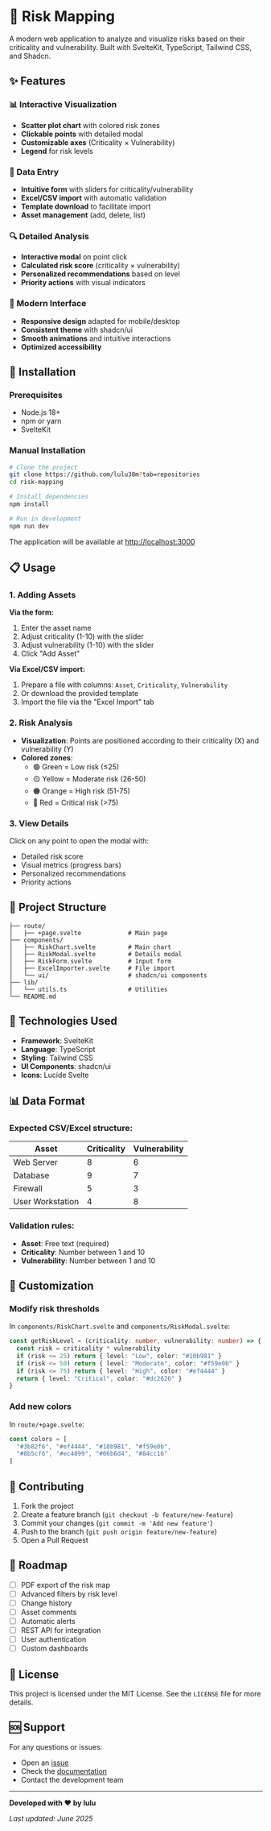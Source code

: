 # 🎯 Risk Mapping

A modern web application to analyze and visualize risks based on their criticality and vulnerability. Built with SvelteKit, TypeScript, Tailwind CSS, and Shadcn.

## ✨ Features

### 📊 Interactive Visualization
- **Scatter plot chart** with colored risk zones
- **Clickable points** with detailed modal
- **Customizable axes** (Criticality × Vulnerability)
- **Legend** for risk levels

### 📝 Data Entry
- **Intuitive form** with sliders for criticality/vulnerability
- **Excel/CSV import** with automatic validation
- **Template download** to facilitate import
- **Asset management** (add, delete, list)

### 🔍 Detailed Analysis
- **Interactive modal** on point click
- **Calculated risk score** (criticality × vulnerability)
- **Personalized recommendations** based on level
- **Priority actions** with visual indicators

### 🎨 Modern Interface
- **Responsive design** adapted for mobile/desktop
- **Consistent theme** with shadcn/ui
- **Smooth animations** and intuitive interactions
- **Optimized accessibility**

## 🚀 Installation

### Prerequisites
- Node.js 18+ 
- npm or yarn
- SvelteKit

### Manual Installation

```bash
# Clone the project
git clone https://github.com/lulu38m?tab=repositories
cd risk-mapping

# Install dependencies
npm install

# Run in development
npm run dev
```

The application will be available at [http://localhost:3000](http://localhost:3000)

## 📋 Usage

### 1. Adding Assets

**Via the form:**
1. Enter the asset name
2. Adjust criticality (1-10) with the slider
3. Adjust vulnerability (1-10) with the slider
4. Click "Add Asset"

**Via Excel/CSV import:**
1. Prepare a file with columns: `Asset`, `Criticality`, `Vulnerability`
2. Or download the provided template
3. Import the file via the "Excel Import" tab

### 2. Risk Analysis

- **Visualization**: Points are positioned according to their criticality (X) and vulnerability (Y)
- **Colored zones**: 
  - 🟢 Green = Low risk (≤25)
  - 🟡 Yellow = Moderate risk (26-50)
  - 🟠 Orange = High risk (51-75)
  - 🔴 Red = Critical risk (>75)

### 3. View Details

Click on any point to open the modal with:
- Detailed risk score
- Visual metrics (progress bars)
- Personalized recommendations
- Priority actions

## 📁 Project Structure

```
├── route/
│   ├── +page.svelte             # Main page
├── components/
│   ├── RiskChart.svelte         # Main chart
│   ├── RiskModal.svelte         # Details modal
│   ├── RiskForm.svelte          # Input form
│   ├── ExcelImporter.svelte     # File import
│   └── ui/                      # shadcn/ui components
├── lib/
│   └── utils.ts                 # Utilities
└── README.md
```

## 🎨 Technologies Used

- **Framework**: SvelteKit
- **Language**: TypeScript
- **Styling**: Tailwind CSS
- **UI Components**: shadcn/ui
- **Icons**: Lucide Svelte
  
## 📊 Data Format

### Expected CSV/Excel structure:

| Asset | Criticality | Vulnerability |
|-------|-------------|---------------|
| Web Server | 8 | 6 |
| Database | 9 | 7 |
| Firewall | 5 | 3 |
| User Workstation | 4 | 8 |

### Validation rules:
- **Asset**: Free text (required)
- **Criticality**: Number between 1 and 10
- **Vulnerability**: Number between 1 and 10

## 🔧 Customization

### Modify risk thresholds

In `components/RiskChart.svelte` and `components/RiskModal.svelte`:

```typescript
const getRiskLevel = (criticality: number, vulnerability: number) => {
  const risk = criticality * vulnerability
  if (risk <= 25) return { level: "Low", color: "#10b981" }
  if (risk <= 50) return { level: "Moderate", color: "#f59e0b" }
  if (risk <= 75) return { level: "High", color: "#ef4444" }
  return { level: "Critical", color: "#dc2626" }
}
```

### Add new colors

In `route/+page.svelte`:

```typescript
const colors = [
  "#3b82f6", "#ef4444", "#10b981", "#f59e0b", 
  "#8b5cf6", "#ec4899", "#06b6d4", "#84cc16"
]
```

## 🤝 Contributing

1. Fork the project
2. Create a feature branch (`git checkout -b feature/new-feature`)
3. Commit your changes (`git commit -m 'Add new feature'`)
4. Push to the branch (`git push origin feature/new-feature`)
5. Open a Pull Request

## 📝 Roadmap

- [ ] PDF export of the risk map
- [ ] Advanced filters by risk level
- [ ] Change history
- [ ] Asset comments
- [ ] Automatic alerts
- [ ] REST API for integration
- [ ] User authentication
- [ ] Custom dashboards

## 📄 License

This project is licensed under the MIT License. See the `LICENSE` file for more details.

## 🆘 Support

For any questions or issues:
- Open an [issue](https://github.com/lulu38m/risk_matrix_chart/issues)
- Check the [documentation](https://github.com/lulu38m/risk_matrix_chart)
- Contact the development team

---

**Developed with ❤️ by lulu**

*Last updated: June 2025*

